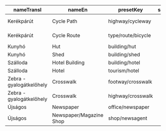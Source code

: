 |nameTransl|nameEn|presetKey|searchable|icon|tags0|tags1|tags2|tags3|tags4|geometryArea|geometryLine|geometryPoint|geometryVertex|geometryRelation|
| ------ | ------ | ------ | ------ | ------ | ------ | ------ | ------ | ------ | ------ | ------ | ------ | ------ | ------ | ------ |
|Kerékpárút|Cycle Path|highway/cycleway| |highway-cycleway|highway=cycleway| | | | | |line| | | |
|Kerékpárút|Cycle Route|type/route/bicycle| |route-bicycle|type=route|route=bicycle| | | | | | | |relation|
|Kunyhó|Hut|building/hut| | |building=hut| | | | |area| |point| | |
|Kunyhó|Shed|building/shed| |building|building=shed| | | | |area| |point| | |
|Szálloda|Hotel Building|building/hotel| |building|building=hotel| | | | |area| |point| | |
|Szálloda|Hotel|tourism/hotel| |lodging|tourism=hotel| | | | |area| |point| | |
|Zebra - gyalogátkelőhely|Crosswalk|footway/crosswalk| | |highway=footway|footway=crossing|crossing=zebra| | | |line| | | |
|Zebra - gyalogátkelőhely|Crosswalk|highway/crosswalk| | |highway=crossing|crossing=zebra| | | | | | |vertex| |
|Újságos|Newspaper|office/newspaper| |commercial|office=newspaper| | | | |area| |point|vertex| |
|Újságos|Newspaper/Magazine Shop|shop/newsagent| |shop|shop=newsagent| | | | |area| |point| | |
